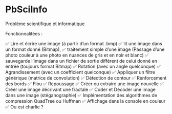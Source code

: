 # PbSciInfo
Problème scientifique et informatique

Fonctionnalitées : 

✅ Lire et écrire une image (à partir d’un format .bmp) 
✅ lit une image dans un format donné (Bitmap),
✅ traitement simple d’une image (Passage d’une photo couleur à une photo en
nuances de gris et en noir et blanc)
✅ sauvegarde l’image dans un fichier de sortie différent de celui donné en entrée
(toujours format Bitmap)
✅ Rotation (avec un angle quelconque)
✅ Agrandissement (avec un coefficient quelconque)
✅ Appliquer un filtre générique (matrice de convolution)
✅ Détection de contour
✅ Renforcement des bords
✅ Flou
✅ Repoussage
✅ Créer ou extraire une image nouvelle
✅ Créer une image décrivant une fractale
✅ Coder et Décoder une image dans une image (stéganographie)
✅ Implémentation des algorithmes de compression QuadTree ou Huffman
✅ Affichage dans la console en couleur
✅ Ou est charlie ?
